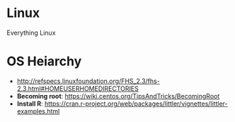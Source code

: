 # Linux
Everything Linux

# OS Heiarchy
  - http://refspecs.linuxfoundation.org/FHS_2.3/fhs-2.3.html#HOMEUSERHOMEDIRECTORIES
  - **Becoming root**: https://wiki.centos.org/TipsAndTricks/BecomingRoot
  - **Install R**: https://cran.r-project.org/web/packages/littler/vignettes/littler-examples.html
